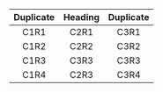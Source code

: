 |Duplicate|Heading|Duplicate|
|:-:|:-:|:-:|
|C1R1|C2R1|C3R1|
|C1R2|C2R2|C3R2|
|C1R3|C3R3|C3R3|
|C1R4|C2R3|C3R4|
